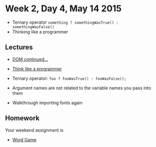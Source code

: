 # Week 2, Day 4, May 14 2015

- Ternary operator `something ? somethingWasTrue() : somethingWasFalse()`
- Thinking like a programmer

## Lectures

- [DOM continued...](https://github.com/tiy-durham-fe-cohort4/resources/blob/master/lessons/dom.md)
- [Think like a programmer](https://github.com/tiy-durham-fe-cohort4/resources/blob/master/lessons/think-like-a-programmer.md)

- Ternary operator: `foo ? fooWasTrue() : fooWasFalse();`
- Argument names are not related to the variable names you pass into them
- Walkthrough importing fonts again

## Homework

Your weekend assignment is

- [Word Game](https://github.com/tiy-durham-fe-cohort4/resources/blob/master/assignments/word-game.md)
